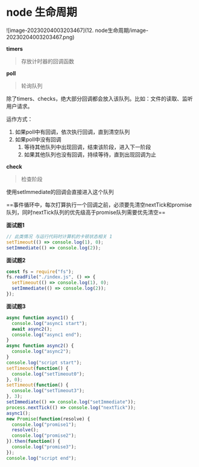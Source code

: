 # node 生命周期

![image-20230204003203467](12. node生命周期/image-20230204003203467.png)

**timers**

> 存放计时器的回调函数

**poll**

> 轮询队列

除了timers、checks，绝大部分回调都会放入该队列。比如：文件的读取、监听用户请求。

运作方式：

1. 如果poll中有回调，依次执行回调，直到清空队列
2. 如果poll中没有回调
   1. 等待其他队列中出现回调，结束该阶段，进入下一阶段
   2. 如果其他队列也没有回调，持续等待，直到出现回调为止

**check** 

> 检查阶段

使用setImmediate的回调会直接进入这个队列

==事件循环中，每次打算执行一个回调之前，必须要先清空nextTick和promise队列，同时nextTick队列的优先级高于promise队列需要优先清空==



**面试题1**

```js
// 此类情况 与运行代码时计算机的卡顿状态相关 1
setTimeout(() => console.log(1), 0);
setImmediate(() => console.log(2));
```

**面试题2**

```js
const fs = require("fs");
fs.readFile("./index.js", () => {
  setTimeout(() => console.log(1), 0);
  setImmediate(() => console.log(2));
});
```

**面试题3**

```js
async function async1() {
  console.log("async1 start");
  await async2();
  console.log("async1 end");
}
async function async2() {
  console.log("async2");
}
console.log("script start");
setTimeout(function() {
  console.log("setTimeout0");
}, 0);
setTimeout(function() {
  console.log("setTimeout3");
}, 3);
setImmediate(() => console.log("setImmediate"));
process.nextTick(() => console.log("nextTick"));
async1();
new Promise(function(resolve) {
  console.log("promise1");
  resolve();
  console.log("promise2");
}).then(function() {
  console.log("promise3");
});
console.log("script end");
```

